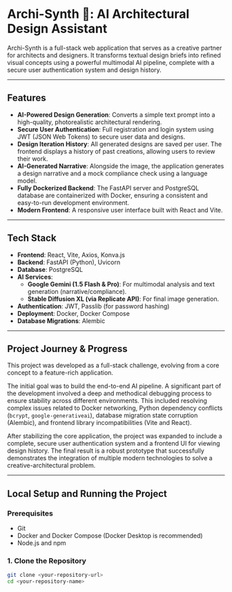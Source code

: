 # Archi-Synth 🤖: AI Architectural Design Assistant

Archi-Synth is a full-stack web application that serves as a creative partner for architects and designers. It transforms textual design briefs into refined visual concepts using a powerful multimodal AI pipeline, complete with a secure user authentication system and design history.

---

## Features

* **AI-Powered Design Generation**: Converts a simple text prompt into a high-quality, photorealistic architectural rendering.
* **Secure User Authentication**: Full registration and login system using JWT (JSON Web Tokens) to secure user data and designs.
* **Design Iteration History**: All generated designs are saved per user. The frontend displays a history of past creations, allowing users to review their work.
* **AI-Generated Narrative**: Alongside the image, the application generates a design narrative and a mock compliance check using a language model.
* **Fully Dockerized Backend**: The FastAPI server and PostgreSQL database are containerized with Docker, ensuring a consistent and easy-to-run development environment.
* **Modern Frontend**: A responsive user interface built with React and Vite.

---

## Tech Stack

* **Frontend**: React, Vite, Axios, Konva.js
* **Backend**: FastAPI (Python), Uvicorn
* **Database**: PostgreSQL
* **AI Services**:
    * **Google Gemini (1.5 Flash & Pro)**: For multimodal analysis and text generation (narrative/compliance).
    * **Stable Diffusion XL (via Replicate API)**: For final image generation.
* **Authentication**: JWT, Passlib (for password hashing)
* **Deployment**: Docker, Docker Compose
* **Database Migrations**: Alembic

---

## Project Journey & Progress

This project was developed as a full-stack challenge, evolving from a core concept to a feature-rich application.

The initial goal was to build the end-to-end AI pipeline. A significant part of the development involved a deep and methodical debugging process to ensure stability across different environments. This included resolving complex issues related to Docker networking, Python dependency conflicts (`bcrypt`, `google-generativeai`), database migration state corruption (Alembic), and frontend library incompatibilities (Vite and React).

After stabilizing the core application, the project was expanded to include a complete, secure user authentication system and a frontend UI for viewing design history. The final result is a robust prototype that successfully demonstrates the integration of multiple modern technologies to solve a creative-architectural problem.

---

## Local Setup and Running the Project

### Prerequisites
* Git
* Docker and Docker Compose (Docker Desktop is recommended)
* Node.js and npm

### 1. Clone the Repository
```bash
git clone <your-repository-url>
cd <your-repository-name>